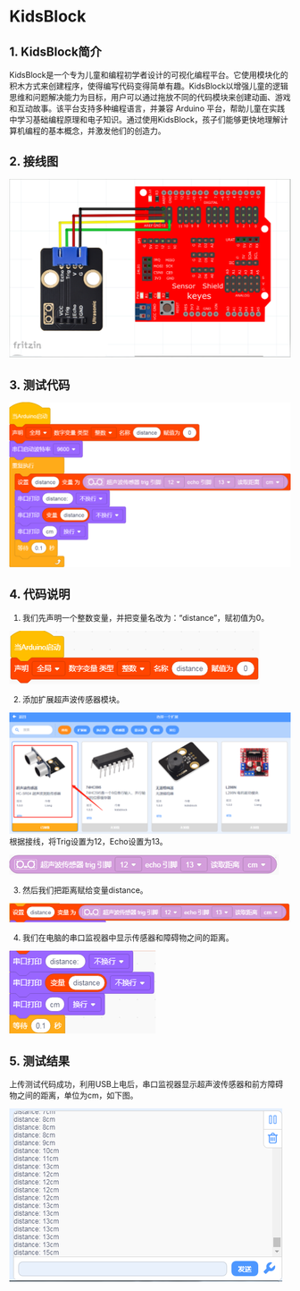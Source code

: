 # KidsBlock


## 1. KidsBlock简介  

KidsBlock是一个专为儿童和编程初学者设计的可视化编程平台。它使用模块化的积木方式来创建程序，使得编写代码变得简单有趣。KidsBlock以增强儿童的逻辑思维和问题解决能力为目标，用户可以通过拖放不同的代码模块来创建动画、游戏和互动故事。该平台支持多种编程语言，并兼容 Arduino 平台，帮助儿童在实践中学习基础编程原理和电子知识。通过使用KidsBlock，孩子们能够更快地理解计算机编程的基本概念，并激发他们的创造力。  

## 2. 接线图  

![](media/6929928d1adaf862618d3baa04e888ad.png)  

## 3. 测试代码  

![](media/073f81a6af539cfed27e4287923ac165.png)  

## 4. 代码说明  

1. 我们先声明一个整数变量，并把变量名改为：“distance”，赋初值为0。  

![](media/7537c1c6da98c83570d35187622bc74f.png)  

2. 添加扩展超声波传感器模块。  

![](media/40d72644390052d756c0c0b2c1f874a8.png)根据接线，将Trig设置为12，Echo设置为13。  

![](media/d30d91c341a700ad1bfaefbea05b9ba3.png)  

3. 然后我们把距离赋给变量distance。  

![](media/81a2db394e5fabeafee8e8ef8f63aa0c.png)  

4. 我们在电脑的串口监视器中显示传感器和障碍物之间的距离。  

![](media/5dcf99967624e104bbf0092dbbd9768e.png)  

## 5. 测试结果  

上传测试代码成功，利用USB上电后，串口监视器显示超声波传感器和前方障碍物之间的距离，单位为cm，如下图。  

![](media/6bda51f31210b5833bcfbb6012d55b97.png)







